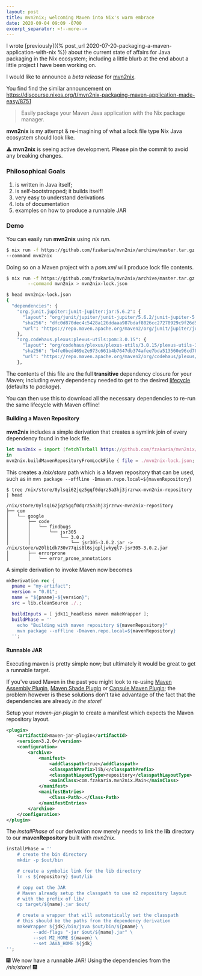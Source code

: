 ```yaml
---
layout: post
title: mvn2nix; welcoming Maven into Nix's warm embrace
date: 2020-09-04 09:09 -0700
excerpt_separator: <!--more-->
---
```


I wrote [previously]({% post_url 2020-07-20-packaging-a-maven-application-with-nix %}) about the current state of affairs for Java packaging in the Nix ecosystem; including a little blurb at the end about a little project I have been working on.

I would like to announce a _beta release_ for [mvn2nix](https://github.com/fzakaria/mvn2nix).

You find find the similar announcement on <https://discourse.nixos.org/t/mvn2nix-packaging-maven-application-made-easy/8751>

> Easily package your Maven Java application with the Nix package manager.

**mvn2nix** is my attempt & re-imagining of what a lock file type Nix Java ecosystem should look like.

<!--more-->

⚠️ **mvn2nix** is seeing active development. Please pin the commit to avoid any breaking changes.

### Philosophical Goals

1. is written in Java itself;
2. is self-bootstrapped; it builds itself!
3. very easy to understand derivations
4. lots of documentation
5. examples on how to produce a runnable JAR

### Demo

You can easily run **mvn2nix** using *nix run*.
```bash
$ nix run -f https://github.com/fzakaria/mvn2nix/archive/master.tar.gz \
--command mvn2nix
```

Doing so on a Maven project with a _pom.xml_ will produce lock file contents.
```bash
$ nix run -f https://github.com/fzakaria/mvn2nix/archive/master.tar.gz \
        --command mvn2nix > mvn2nix-lock.json

$ head mvn2nix-lock.json
{
  "dependencies": {
    "org.junit.jupiter:junit-jupiter:jar:5.6.2": {
      "layout": "org/junit/jupiter/junit-jupiter/5.6.2/junit-jupiter-5.6.2.jar",
      "sha256": "dfc0d870dec4c5428a126ddaaa987bdaf8026cc27270929c9f26d52f3030ac61",
      "url": "https://repo.maven.apache.org/maven2/org/junit/jupiter/junit-jupiter/5.6.2/junit-jupiter-5.6.2.jar"
    },
    "org.codehaus.plexus:plexus-utils:pom:3.0.15": {
      "layout": "org/codehaus/plexus/plexus-utils/3.0.15/plexus-utils-3.0.15.pom",
      "sha256": "b4fe0bed469e2e973c661b4b7647db374afee7bda513560e96cd780132308f0b",
      "url": "https://repo.maven.apache.org/maven2/org/codehaus/plexus/plexus-utils/3.0.15/plexus-utils-3.0.15.pom"
    },
```

The contents of this file are the full **transitive** dependency closure for your Maven; including every dependency needed to get to the desired [lifecycle](https://maven.apache.org/guides/introduction/introduction-to-the-lifecycle.html) (defaults to _package_).

You can then use this to download all the necessary dependencies to re-run the same lifecycle with Maven offline!

#### Building a Maven Repository

**mvn2nix** includes a simple derivation that creates a symlink join of every dependency found in the lock file.

```nix
let mvn2nix = import (fetchTarball https://github.com/fzakaria/mvn2nix/archive/master.tar.gz) { };
in
mvn2nix.buildMavenRepositoryFromLockFile { file = ./mvn2nix-lock.json; }
```

This creates a _/nix/store_ path which is a Maven repository that can be used, such as in `mvn package --offline -Dmaven.repo.local=${mavenRepository}`

```
$ tree /nix/store/0ylsqi62jqz5gqf0dqrz5a3hj3jrzrwx-mvn2nix-repository | head

/nix/store/0ylsqi62jqz5gqf0dqrz5a3hj3jrzrwx-mvn2nix-repository
├── com
│   └── google
│       ├── code
│       │   └── findbugs
│       │       └── jsr305
│       │           └── 3.0.2
│       │               └── jsr305-3.0.2.jar -> /nix/store/w20lb1dk730v77qis8l6sjqpljwkyql7-jsr305-3.0.2.jar
│       ├── errorprone
│       │   └── error_prone_annotations
```

A simple derivation to invoke Maven now becomes
```nix
mkDerivation rec {
  pname = "my-artifact";
  version = "0.01";
  name = "${pname}-${version}";
  src = lib.cleanSource ./.;

  buildInputs = [ jdk11_headless maven makeWrapper ];
  buildPhase = ''
    echo "Building with maven repository ${mavenRepository}"
    mvn package --offline -Dmaven.repo.local=${mavenRepository}
  '';
```

#### Runnable JAR

Executing maven is pretty simple now; but ultimately it would be great to get a runnable target.

If you've used Maven in the past you might look to re-using [Maven Assembly Plugin](http://maven.apache.org/plugins/maven-assembly-plugin/), [Maven Shade Plugin](https://maven.apache.org/plugins/maven-shade-plugin/) or [Capsule Maven Plugin](https://github.com/chrisdchristo/capsule-maven-plugin); the problem however is these solutions don't take advantage of the fact that the dependencies are already _in the store!_

Setup your _maven-jar-plugin_ to create a manifest which expects the Maven repository layout.

```xml
<plugin>
    <artifactId>maven-jar-plugin</artifactId>
    <version>3.2.0</version>
    <configuration>
        <archive>
            <manifest>
                <addClasspath>true</addClasspath>
                <classpathPrefix>lib/</classpathPrefix>
                <classpathLayoutType>repository</classpathLayoutType>
                <mainClass>com.fzakaria.mvn2nix.Main</mainClass>
            </manifest>
            <manifestEntries>
                <Class-Path>.</Class-Path>
            </manifestEntries>
        </archive>
    </configuration>
</plugin>
```

The _installPhase_ of our derivation now merely needs to link the **lib** directory to our **mavenRepository** built with _mvn2nix_.

```nix
installPhase = ''
    # create the bin directory
    mkdir -p $out/bin

    # create a symbolic link for the lib directory
    ln -s ${repository} $out/lib

    # copy out the JAR
    # Maven already setup the classpath to use m2 repository layout
    # with the prefix of lib/
    cp target/${name}.jar $out/

    # create a wrapper that will automatically set the classpath
    # this should be the paths from the dependency derivation
    makeWrapper ${jdk}/bin/java $out/bin/${pname} \
          --add-flags "-jar $out/${name}.jar" \
          --set M2_HOME ${maven} \
          --set JAVA_HOME ${jdk}
'';
```

🎆 We now have a runnable JAR! Using the dependencies from the _/nix/store_! 🎆